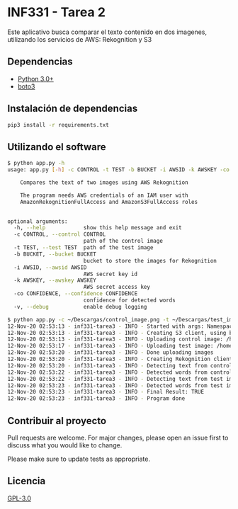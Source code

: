 # INF331 - Tarea 2

Este aplicativo busca comparar el texto contenido en dos imagenes, utilizando los servicios de AWS: Rekognition y S3

## Dependencias

* [Python 3.0+](https://www.python.org/download/releases/3.0/)
* [boto3](https://boto3.amazonaws.com/v1/documentation/api/latest/index.html)

## Instalación de dependencias

```bash
pip3 install -r requirements.txt
```

## Utilizando el software

```bash
$ python app.py -h
usage: app.py [-h] -c CONTROL -t TEST -b BUCKET -i AWSID -k AWSKEY -co CONFIDENCE [-v]

    Compares the text of two images using AWS Rekognition

    The program needs AWS credentials of an IAM user with
    AmazonRekognitionFullAccess and AmazonS3FullAccess roles
    

optional arguments:
  -h, --help            show this help message and exit
  -c CONTROL, --control CONTROL
                        path of the control image
  -t TEST, --test TEST  path of the test image
  -b BUCKET, --bucket BUCKET
                        bucket to store the images for Rekognition
  -i AWSID, --awsid AWSID
                        AWS secret key id
  -k AWSKEY, --awskey AWSKEY
                        AWS secret access key
  -co CONFIDENCE, --confidence CONFIDENCE
                        confidence for detected words
  -v, --debug           enable debug logging

$ python app.py -c ~/Descargas/control_image.png -t ~/Descargas/test_image.png -b bucket-inf-331... -i AKIA... -k bTc... --confidence 97
12-Nov-20 02:53:13 - inf331-tarea3 - INFO - Started with args: Namespace(awsid='AKIA...', awskey='bTc...', bucket='bucket-inf-331...', confidence=97.0, control='/home/cponce/Descargas/control_image.png', debug=False, test='/home/cponce/Descargas/control_image.png')
12-Nov-20 02:53:13 - inf331-tarea3 - INFO - Creating S3 client, using bucket bucket-inf-331...
12-Nov-20 02:53:13 - inf331-tarea3 - INFO - Uploading control image: /home/cponce/Descargas/control_image.png
12-Nov-20 02:53:17 - inf331-tarea3 - INFO - Uploading test image: /home/cponce/Descargas/control_image.png
12-Nov-20 02:53:20 - inf331-tarea3 - INFO - Done uploading images
12-Nov-20 02:53:20 - inf331-tarea3 - INFO - Creating Rekognition client
12-Nov-20 02:53:20 - inf331-tarea3 - INFO - Detecting text from control image
12-Nov-20 02:53:22 - inf331-tarea3 - INFO - Detected words from control image: {'keep', 'Smiling', 'but', 'MONDAY', "IT'S", 'but keep'}
12-Nov-20 02:53:22 - inf331-tarea3 - INFO - Detecting text from test image
12-Nov-20 02:53:23 - inf331-tarea3 - INFO - Detected words from test image: {'keep', 'Smiling', 'but', 'MONDAY', "IT'S", 'but keep'}
12-Nov-20 02:53:23 - inf331-tarea3 - INFO - Final Result: TRUE
12-Nov-20 02:53:23 - inf331-tarea3 - INFO - Program done
```

## Contribuir al proyecto

Pull requests are welcome. For major changes, please open an issue first to discuss what you would like to change.

Please make sure to update tests as appropriate.

## Licencia

[GPL-3.0](https://choosealicense.com/licenses/gpl-3.0/)
